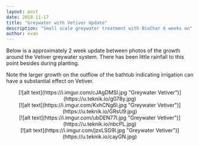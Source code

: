 ```yaml
---
layout: post
date: 2018-11-17
title: "Greywater with Vetiver Update"
description: "Small scale greywater treatment with BioChar 6 weeks on"
author: evan
---
```

Below is a approximately 2 week update between photos of the growth around the Vetiver greywater system. There has been little rainfall to this point besides during planting.

Note the larger growth on the outflow of the bathtub indicating irrigation can have a substantial effect on Vetiver.

<div style="text-align:center" markdown="1">
[![alt text](https://i.imgur.com/cJAgDMSl.jpg "Greywater Vetiver")](https://u.teknik.io/g078y.jpg)
</div>

<div style="text-align:center" markdown="1">
[![alt text](https://i.imgur.com/KxhCNg6l.jpg "Greywater Vetiver")](https://u.teknik.io/GRsU9.jpg)
</div>

<div style="text-align:center" markdown="1">
[![alt text](https://i.imgur.com/ubDEN77l.jpg "Greywater Vetiver")](https://u.teknik.io/nbcPL.jpg)
</div>

<div style="text-align:center" markdown="1">
[![alt text](https://i.imgur.com/jzxLSG9l.jpg "Greywater Vetiver")](https://u.teknik.io/cayGN.jpg)
</div>

